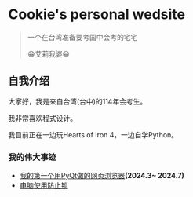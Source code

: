 # Cookie's personal wedsite

> 一个在台湾准备要考国中会考的宅宅
>
> 😁艾莉我婆😁

## 自我介绍

大家好，我是来自台湾(台中)的114年会考生。

我非常喜欢程式设计。

我目前正在一边玩Hearts of Iron 4，一边自学Python。


### 我的伟大事迹

* [我的第一个用PyQt做的网页浏览器](netbrowser/eula.md)**(2024.3~ 2024.7)**
* [电脑使用防止锁](Computer-Lock/README.md)